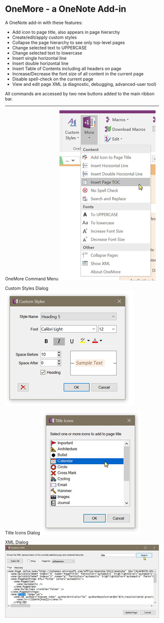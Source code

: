 ﻿# OneMore - a OneNote Add-in

A OneNote add-in with these features:

* Add icon to page title, also appears in page hierarchy
* Create/edit/apply custom styles
* Collapse the page hierarchy to see only top-level pages
* Change selected text to UPPERCASE
* Change selected text to lowercase
* Insert single horizontal line
* Insert double horizontal line
* Insert Table of Contents including all headers on page
* Increase/Decrease the font size of all content in the current page
* Disable spell-check on the current page
* View and edit page XML (a diagnostic, debugging, advanced-user tool)

All commands are accessed by two new buttons added to the main ribbon bar.

---

OneMore Command Menu 
![Command Menu](Screenshots/MoreMenu.jpg)

Custom Styles Dialog
![Styles Dialog](Screenshots/CustomStylesDialog.jpg)

Title Icons Dialog
![Title Icon Dialog](Screenshots/TItleIconsDialog.jpg)

XML Dialog
![XML Dialog](Screenshots/XmlDialog.jpg)



